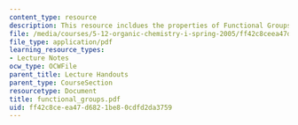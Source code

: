 ```yaml
---
content_type: resource
description: This resource incldues the properties of Functional Groups.
file: /media/courses/5-12-organic-chemistry-i-spring-2005/ff42c8ceea47d6821be80cdfd2da3759_functional_groups.pdf
file_type: application/pdf
learning_resource_types:
- Lecture Notes
ocw_type: OCWFile
parent_title: Lecture Handouts
parent_type: CourseSection
resourcetype: Document
title: functional_groups.pdf
uid: ff42c8ce-ea47-d682-1be8-0cdfd2da3759
---
```

